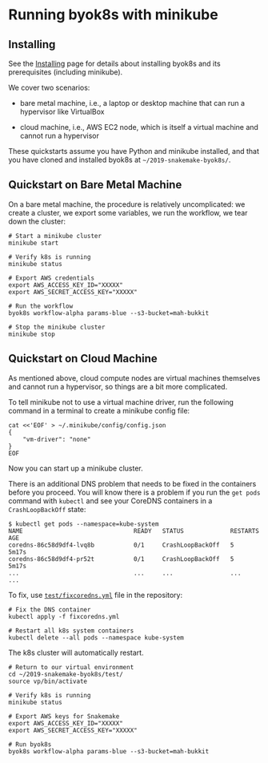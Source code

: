 # Running byok8s with minikube

## Installing

See the [Installing](installing.md) page for details
about installing byok8s and its prerequisites
(including minikube).

We cover two scenarios:

- bare metal machine, i.e., a laptop or desktop machine
  that can run a hypervisor like VirtualBox

- cloud machine, i.e., AWS EC2 node, which is itself a
  virtual machine and cannot run a hypervisor

These quickstarts assume you have Python and minikube
installed, and that you have cloned and installed byok8s
at `~/2019-snakemake-byok8s/`.

## Quickstart on Bare Metal Machine

On a bare metal machine, the procedure is 
relatively uncomplicated: we create a cluster,
we export some variables, we run the workflow,
we tear down the cluster:

```plain
# Start a minikube cluster
minikube start

# Verify k8s is running
minikube status

# Export AWS credentials
export AWS_ACCESS_KEY_ID="XXXXX"
export AWS_SECRET_ACCESS_KEY="XXXXX"

# Run the workflow
byok8s workflow-alpha params-blue --s3-bucket=mah-bukkit 

# Stop the minikube cluster
minikube stop
```

## Quickstart on Cloud Machine

As mentioned above, cloud compute nodes are virtual machines
themselves and cannot run a hypervisor, so things are a bit
more complicated.

To tell minikube not to use a virtual machine driver,
run the following command in a terminal to create
a minikube config file:

```
cat <<'EOF' > ~/.minikube/config/config.json
{
    "vm-driver": "none"
}
EOF
```

Now you can start up a minikube cluster. 

There is an additional DNS problem that needs to be fixed
in the containers before you proceed. You will know there
is a problem if you run the `get pods` command with
`kubectl` and see your CoreDNS containers in a 
`CrashLoopBackOff` state:

```text
$ kubectl get pods --namespace=kube-system
NAME                               READY   STATUS             RESTARTS   AGE
coredns-86c58d9df4-lvq8b           0/1     CrashLoopBackOff   5          5m17s
coredns-86c58d9df4-pr52t           0/1     CrashLoopBackOff   5          5m17s
...                                ...     ...                ...        ...
```

To fix, use 
[`test/fixcoredns.yml`](https://github.com/charlesreid1/2019-snakemake-byok8s/blob/master/test/fixcoredns.yml)
file in the repository:

```plain
# Fix the DNS container
kubectl apply -f fixcoredns.yml

# Restart all k8s system containers
kubectl delete --all pods --namespace kube-system
```

The k8s cluster will automatically restart.

```
# Return to our virtual environment
cd ~/2019-snakemake-byok8s/test/
source vp/bin/activate

# Verify k8s is running
minikube status

# Export AWS keys for Snakemake
export AWS_ACCESS_KEY_ID="XXXXX"
export AWS_SECRET_ACCESS_KEY="XXXXX"

# Run byok8s
byok8s workflow-alpha params-blue --s3-bucket=mah-bukkit 
```








